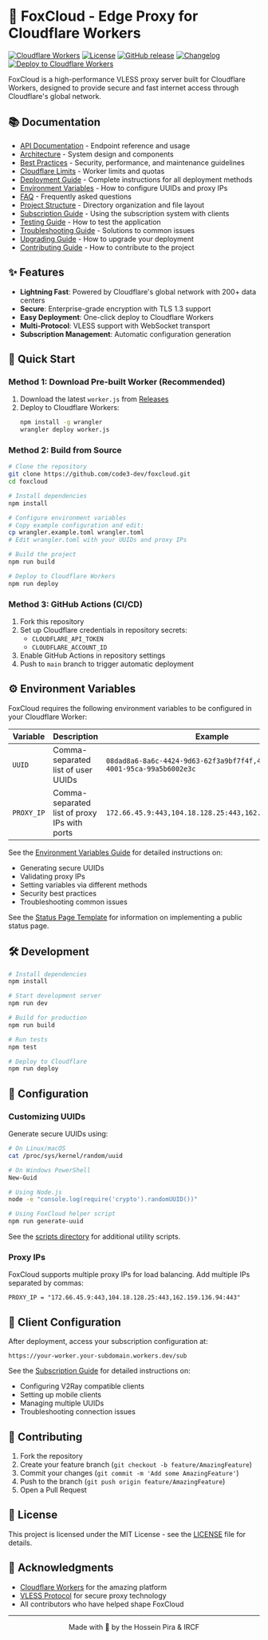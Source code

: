 # 🦊 FoxCloud - Edge Proxy for Cloudflare Workers

[![Cloudflare Workers](https://img.shields.io/badge/Cloudflare-Workers-orange?logo=cloudflare)](https://workers.cloudflare.com/)
[![License](https://img.shields.io/github/license/code3-dev/foxcloud)](LICENSE)
[![GitHub release](https://img.shields.io/github/v/release/code3-dev/foxcloud)](https://github.com/code3-dev/foxcloud/releases)
[![Changelog](https://img.shields.io/badge/Changelog-CHANGELOG.md-blue)](CHANGELOG.md)
[![Deploy to Cloudflare Workers](https://github.com/code3-dev/foxcloud/actions/workflows/deploy.yml/badge.svg)](https://github.com/code3-dev/foxcloud/actions/workflows/deploy.yml)

FoxCloud is a high-performance VLESS proxy server built for Cloudflare Workers, designed to provide secure and fast internet access through Cloudflare's global network.

## 📚 Documentation

- [API Documentation](docs/api.md) - Endpoint reference and usage
- [Architecture](docs/architecture.md) - System design and components
- [Best Practices](docs/best-practices.md) - Security, performance, and maintenance guidelines
- [Cloudflare Limits](docs/cloudflare-limits.md) - Worker limits and quotas
- [Deployment Guide](docs/deployment.md) - Complete instructions for all deployment methods
- [Environment Variables](docs/environment-variables.md) - How to configure UUIDs and proxy IPs
- [FAQ](docs/faq.md) - Frequently asked questions
- [Project Structure](docs/project-structure.md) - Directory organization and file layout
- [Subscription Guide](docs/subscription-guide.md) - Using the subscription system with clients
- [Testing Guide](docs/testing.md) - How to test the application
- [Troubleshooting Guide](docs/troubleshooting.md) - Solutions to common issues
- [Upgrading Guide](docs/upgrading.md) - How to upgrade your deployment
- [Contributing Guide](CONTRIBUTING.md) - How to contribute to the project

## ✨ Features

- **Lightning Fast**: Powered by Cloudflare's global network with 200+ data centers
- **Secure**: Enterprise-grade encryption with TLS 1.3 support
- **Easy Deployment**: One-click deploy to Cloudflare Workers
- **Multi-Protocol**: VLESS support with WebSocket transport
- **Subscription Management**: Automatic configuration generation

## 🚀 Quick Start

### Method 1: Download Pre-built Worker (Recommended)

1. Download the latest `worker.js` from [Releases](https://github.com/code3-dev/foxcloud/releases)
2. Deploy to Cloudflare Workers:
   ```bash
   npm install -g wrangler
   wrangler deploy worker.js
   ```

### Method 2: Build from Source

```bash
# Clone the repository
git clone https://github.com/code3-dev/foxcloud.git
cd foxcloud

# Install dependencies
npm install

# Configure environment variables
# Copy example configuration and edit:
cp wrangler.example.toml wrangler.toml
# Edit wrangler.toml with your UUIDs and proxy IPs

# Build the project
npm run build

# Deploy to Cloudflare Workers
npm run deploy
```

### Method 3: GitHub Actions (CI/CD)

1. Fork this repository
2. Set up Cloudflare credentials in repository secrets:
   - `CLOUDFLARE_API_TOKEN`
   - `CLOUDFLARE_ACCOUNT_ID`
3. Enable GitHub Actions in repository settings
4. Push to `main` branch to trigger automatic deployment

## ⚙️ Environment Variables

FoxCloud requires the following environment variables to be configured in your Cloudflare Worker:

| Variable | Description | Example |
|---------|-------------|---------|
| `UUID` | Comma-separated list of user UUIDs | `08dad8a6-8a6c-4424-9d63-62f3a9bf7f4f,49d598ee-4dfc-4001-95ca-99a5b6002e3c` |
| `PROXY_IP` | Comma-separated list of proxy IPs with ports | `172.66.45.9:443,104.18.128.25:443,162.159.136.94:443` |

See the [Environment Variables Guide](docs/environment-variables.md) for detailed instructions on:
- Generating secure UUIDs
- Validating proxy IPs
- Setting variables via different methods
- Security best practices
- Troubleshooting common issues

See the [Status Page Template](docs/status-page-template.md) for information on implementing a public status page.

## 🛠️ Development

```bash
# Install dependencies
npm install

# Start development server
npm run dev

# Build for production
npm run build

# Run tests
npm test

# Deploy to Cloudflare
npm run deploy
```

## 🔧 Configuration

### Customizing UUIDs

Generate secure UUIDs using:
```bash
# On Linux/macOS
cat /proc/sys/kernel/random/uuid

# On Windows PowerShell
New-Guid

# Using Node.js
node -e "console.log(require('crypto').randomUUID())"

# Using FoxCloud helper script
npm run generate-uuid
```

See the [scripts directory](scripts/) for additional utility scripts.

### Proxy IPs

FoxCloud supports multiple proxy IPs for load balancing. Add multiple IPs separated by commas:
```
PROXY_IP = "172.66.45.9:443,104.18.128.25:443,162.159.136.94:443"
```

## 📱 Client Configuration

After deployment, access your subscription configuration at:
```
https://your-worker.your-subdomain.workers.dev/sub
```

See the [Subscription Guide](docs/subscription-guide.md) for detailed instructions on:
- Configuring V2Ray compatible clients
- Setting up mobile clients
- Managing multiple UUIDs
- Troubleshooting connection issues

## 🤝 Contributing

1. Fork the repository
2. Create your feature branch (`git checkout -b feature/AmazingFeature`)
3. Commit your changes (`git commit -m 'Add some AmazingFeature'`)
4. Push to the branch (`git push origin feature/AmazingFeature`)
5. Open a Pull Request

## 📄 License

This project is licensed under the MIT License - see the [LICENSE](LICENSE) file for details.

## 🙏 Acknowledgments

- [Cloudflare Workers](https://workers.cloudflare.com/) for the amazing platform
- [VLESS Protocol](https://github.com/XTLS/Xray-core) for secure proxy technology
- All contributors who have helped shape FoxCloud

---

<p align="center">
  Made with 🦊 by the Hossein Pira & IRCF
</p>